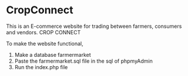 # CropConnect

This is an E-commerce website for trading between farmers, consumers and vendors.
CROP CONNECT

To make the website functional,
1. Make a database farmermarket
2. Paste the farmermarket.sql file in the sql of phpmyAdmin
3. Run the index.php file
